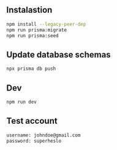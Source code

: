 ## Instalastion

```bash
npm install --legacy-peer-dep
npm run prisma:migrate
npm run prisma:seed
```

## Update database schemas

```bash
npx prisma db push
```

## Dev

```bash
npm run dev
```

## Test account

```bash
username: johndoe@gmail.com
password: superheslo
```